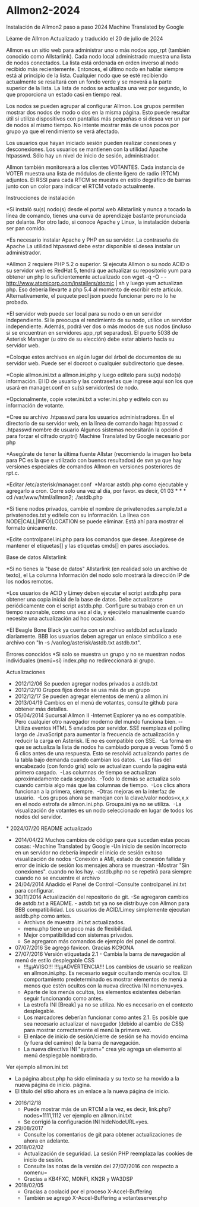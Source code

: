 # Allmon2-2024
Instalación de Allmon2 paso a paso 2024
Machine Translated by Google

Léame de Allmon
Actualizado y traducido el 20 de julio de 2024

Allmon es un sitio web para administrar uno o más nodos app_rpt (también conocido como Allstarlink). Cada nodo local administrado muestra una lista de nodos conectados. La lista está ordenada en orden inverso al nodo recibido más recientemente. Entonces, el último nodo en hablar siempre está al principio de la lista. Cualquier nodo que se esté recibiendo actualmente se resaltará con un fondo verde y se moverá 
a la parte superior de la lista. La lista de nodos se actualiza una vez por segundo, lo que proporciona un estado casi en tiempo real.

Los nodos se pueden agrupar al configurar Allmon. Los grupos permiten mostrar dos nodos de modo o dos en la misma página. Esto puede resultar útil si utiliza dispositivos con pantallas más pequeñas o si desea ver un par de nodos al mismo tiempo. No intente mostrar más de unos pocos por grupo ya que el rendimiento se verá afectado.

Los usuarios que hayan iniciado sesión pueden realizar conexiones y desconexiones. Los usuarios se mantienen con la utilidad Apache htpasswd. Sólo hay un nivel de inicio de sesión, administrador.

Allmon también monitoreará a los clientes VOTANTES. Cada instancia de VOTER muestra una lista de módulos de cliente ligero de radio (RTCM) adjuntos. El RSSI para cada RTCM se muestra en estilo degráfico de barras junto con un color para indicar el RTCM votado actualmente.

Instrucciones de instalación

­*Si instaló su(s) nodo(s) desde el portal web Allstarlink y nunca a tocado la línea de comando, tienes una curva de aprendizaje bastante pronunciada por delante. Por otro lado, si conoce Apache y Linux, la 
instalación debería ser pan comido.

­*Es necesario instalar Apache y PHP en su servidor. La contraseña de Apache La utilidad htpasswd debe estar disponible si desea instalar un administrador.

­*Allmon 2 requiere PHP 5.2 o superior. Si ejecuta Allmon o su nodo ACID o su servidor web es RedHat 5, tendrá que actualizar su repositorio yum para obtener un php lo suficientemente actualizado con 
wget -­q ­-O - ­http://www.atomicorp.com/installers/atomic | sh 
y luego yum actualizan php. Eso debería llevarte a php 5.4 al momento de escribir este artículo. Alternativamente, el paquete pecl json puede funcionar pero no lo he probado.

­*El servidor web puede ser local para su nodo o en un servidor independiente. Si le preocupa el rendimiento de su nodo, utilice un servidor independiente. Además, podrá ver dos o más modos de sus nodos (incluso si se encuentran en servidores app_rpt separados). El puerto 5038 de Asterisk Manager (u otro de su elección) debe estar abierto hacia su servidor web.

­*Coloque estos archivos en algún lugar del árbol de documentos de su servidor web. Puede ser el docroot o cualquier subdirectorio que desee.

­*Copie allmon.ini.txt a allmon.ini.php y luego edítelo para su(s) nodo(s)
información. El ID de usuario y las contraseñas que ingrese aquí son los que usará en manager.conf en su(s) servidor(es) de nodo.

­*Opcionalmente, copie voter.ini.txt a voter.ini.php y edítelo con su información de votante.

­*Cree su archivo .htpasswd para los usuarios administradores. En el directorio de su servidor web, en la línea de comando haga: htpasswd ­c .htpasswd nombre de usuario Algunos sistemas necesitarán la opción ­d para forzar el cifrado cryptr() Machine Translated by Google necesario por php

­*Asegúrate de tener la última fuente Allstar (recomiendo la imagen Iso beta para PC es la que e utilizado con buenos resultados) de svn ya que hay versiones especiales de comandos Allmon en versiones posteriores de rpt.c.

*Editar /etc/asterisk/manager.conf ­ 
*Marcar astdb.php como ejecutable y agregarlo a cron. Corre solo una vez al día, por favor. es decir, 
01 03   * * *  cd /var/www/html/allmon2; ./astdb.php

­*Si tiene nodos privados, cambie el nombre de privatenodes.sample.txt a privatenodes.txt y edítelo con su información.
La línea con NODE|CALL|INFO|LOCATION se puede eliminar. Está ahí para mostrar el formato únicamente.

­*Edite controlpanel.ini.php para los comandos que desee. Asegúrese de mantener el etiquetas[] y las etiquetas cmds[] en pares asociados.

Base de datos Allstarlink

­*Si no tienes la "base de datos" Allstarlink (en realidad solo un archivo de texto), el La columna Información del nodo solo mostrará la dirección IP de los nodos remotos. 

­*Los usuarios de ACID y Limey deben ejecutar el script astdb.php para obtener una copia inicial de la base de datos. Debe actualizarse periódicamente con el script astdb.php. Configure su trabajo cron en un tiempo razonable, como una vez al día, y ejecútelo manualmente cuando necesite una actualización ad hoc ocasional.

­*El Beagle Bone Black ya cuenta con un archivo astdb.txt actualizado diariamente. BBB los usuarios deben agregar un enlace simbólico a ese archivo con "ln -­s /var/log/asterisk/astdb.txt astdb.txt".

Errores conocidos
*Si solo se muestra un grupo y no se muestran nodos individuales (menú=sí) index.php no redireccionará al grupo.

Actualizaciones ­ 
* 2012/12/06 Se pueden agregar nodos privados a astdb.txt ­
* 2012/12/10 Grupos fijos donde se usa más de un grupo ­
* 2012/12/17 Se pueden agregar elementos de menú a allmon.ini ­
* 2013/04/19 Cambios en el menú de votantes, consulte github para obtener más detalles.
* 05/04/2014 Sucursal Allmon II
  -­Internet Explorer ya no es compatible. Pero cualquier otro navegador moderno del mundo funciona bien.
  -­Utiliza eventos HTML 5 enviados por servidor. SSE reemplaza el polling largo de JavaScript para aumentar la frecuencia de actualización y reducir la carga en Asterisk. IE no es compatible con SSE.
­  -La forma en que se actualiza la lista de nodos ha cambiado porque a veces Tomó 5 o 6 clics antes de una respuesta. Esto se resolvió actualizando partes de la tabla bajo demanda cuando cambian los datos.
­  -Las filas del encabezado (con fondo gris) solo se actualizan cuando la página está primero cargado.
­  -Las columnas de tiempo se actualizan aproximadamente cada segundo.
­  -Todo lo demás se actualiza solo cuando cambia algo más que las columnas de tiempo.
­  -Los clics ahora funcionan a la primera, siempre.
­  -Otras mejoras en la interfaz de usuario.
­  -Los grupos ahora se manejan con la clave/valor nodos=x,x,x en el nodo estrofa de allmon.ini.php. Groups.ini ya no se utiliza.
­  -La visualización de votantes es un nodo seleccionado en lugar de todos los nodos del servidor.

­* 2024/07/20 README actualizado 
* 2014/04/22 Muchos cambios de código para que sucedan estas pocas cosas:
  -Machine Translated by Google
  -Un inicio de sesión incorrecto en un servidor no debería impedir el inicio de sesión exitoso visualización de nodos
  -Conexión a AMI, estado de conexión fallida y error de inicio de sesión
los mensajes ahora se muestran
  -Mostrar "Sin conexiones". cuando no los hay.
  -astdb.php no se repetirá para siempre cuando no se encuentre el archivo
* 24/04/2014 Añadido el Panel de Control
  -Consulte controlpanel.ini.txt para configurar.
* 30/11/2014 Actualización del repositorio de git.
  -Se agregaron cambios de astdb.txt a README. -
astdb.txt ya no se distribuye con Allmon para BBB compatibilidad. Los usuarios de ACID/Limey simplemente ejecutan astdb.php como antes.
  - Archivos de muestra .ini.txt actualizados.
  - menu.php tiene un poco más de flexibilidad.
  - Mejor compatibilidad con sistemas privados.
  - Se agregaron más comandos de ejemplo del panel de control.
* 07/07/2016 Se agregó favicon. Gracias KC9ONA
* 27/07/2016 Versión etiquetada 2.1 - Cambia la barra de navegación al menú de estilo desplegable CSS
  - !!!¡¡¡AVISO!!! !!!¡¡¡ADVERTENCIA!!! Los cambios de usuario se realizan en allmon.ini.php. Es necesario seguir ocultando menús ocultos. El comportamiento predeterminado es mostrar elementos de menú a menos que estén ocultos con la nueva directiva INI nomenu=yes.
  - Aparte de los menús ocultos, los elementos existentes deberían seguir funcionando como antes.
  - La estrofa INI [Break] ya no se utiliza. No es necesario en el contexto desplegable.
  - Los marcadores deberían funcionar como antes 2.1. Es posible que sea necesario actualizar el navegador (debido al cambio de CSS) para mostrar correctamente el menú la primera vez.
  - El enlace de inicio de sesión/cierre de sesión se ha movido encima (y fuera del camino) de la barra de navegación.
  - La nueva directiva INI "system=<nombre>" crea y/o agrega un elemento al menú desplegable nombrado.

Ver ejemplo allmon.ini.txt
  - La página about.php ha sido eliminada y su texto se ha movido a la nueva página de inicio. página.
  - El título del sitio ahora es un enlace a la nueva página de inicio.

* 2016/12/18
  - Puede mostrar más de un RTCM a la vez, es decir, link.php?nodes=1111,1112 ver ejemplo en allmon.ini.txt
  - Se corrigió la configuración INI hideNodeURL=yes.
* 29/08/2017
  - Consulte los comentarios de git para obtener actualizaciones de ahora en adelante.
* 2018/02/02
  - Actualización de seguridad. La sesión PHP reemplaza las cookies de inicio de sesión.
  - Consulte las notas de la versión del 27/07/2016 con respecto a nomenu=
  - Gracias a KB4FXC, M0NFI, KN2R y WA3DSP
* 2018/02/05
  - Gracias a coolacid por el proceso X-Accel-Buffering
  - También se agregó X-Accel-Buffering a votanteserver.php


